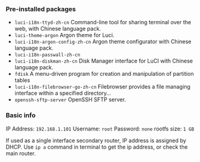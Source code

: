 ### Pre-installed packages

- `luci-i18n-ttyd-zh-cn` Command-line tool for sharing terminal over the web, with Chinese language pack.
- `luci-theme-argon` Argon theme for Luci.
- `luci-i18n-argon-config-zh-cn` Argon theme configurator with Chinese language pack.
- `luci-i18n-passwall-zh-cn`
- `luci-i18n-diskman-zh-cn` Disk Manager interface for LuCI with Chinese language pack.
- `fdisk` A menu-driven program for creation and manipulation of partition tables
- `luci-i18n-filebrowser-go-zh-cn` Filebrowser provides a file managing interface within a specified directory…
- `openssh-sftp-server` OpenSSH SFTP server.

### Basic info

IP Address: `192.168.1.101`
Username: `root` Password: `none`
rootfs size: `1 GB`

If used as a single interface secondary router, IP address is assigned by DHCP. Use `ip a` command in terminal to get the ip address, or check the main router. 